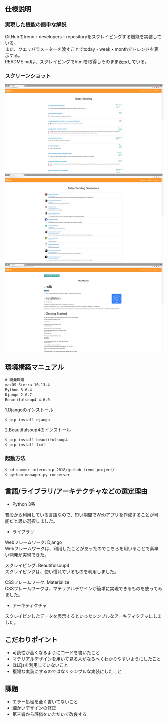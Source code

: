 ## 仕様説明
### 実現した機能の簡単な解説
GitHubのtrend・developers・repositoryをスクレイピングする機能を実装している。  
また、クエリパラメーターを渡すことでtoday・week・monthでトレンドを表示する。  
README.mdは、スクレイピングでhtmlを取得しそのまま表示している。  

### スクリーンショット
![top](./img/top.png)
![developer](./img/developer.png)
![detail](./img/detail.png)

## 環境構築マニュアル
```
# 開発環境
macOS Sierra 10.13.4
Python 3.6.4
Django 2.0.7
Beautifulsoup4 4.6.0
```

1.Djangoのインストール
```
$ pip install django
```

2.Beautifulsoup4のインストール
```
$ pip install beautifulsoup4
$ pip install lxml
```

### 起動方法

```
$ cd summer-internship-2018/github_trend_project/
$ python manager.py runserver
```

## 言語/ライブラリ/アーキテクチャなどの選定理由
- Python 3系
   
普段から利用している言語なので、短い期間でWebアプリを作成することが可能だと思い選択しました。

- ライブラリ
 
Webフレームワーク: Django  
Webフレームワークは、利用したことがあったのでこちらを用いることで素早い開発が実現できた。

スクレイピング: Beautifulsoup4  
スクレイピングは、使い慣れているものを利用しました。

CSSフレームワーク: Materialize  
CSSフレームワークは、マテリアルデザインが簡単に実現できるものを使ってみました。


- アーキティクチャ
  
スクレイピンしたデータを表示するといったシンプルなアーキティクチャにしました。

## こだわりポイント
- 可読性が高くなるようにコードを書いたこと
- マテリアルデザインを用いて見る人がなるべくわかりやすいようにしたこと
- ほぼjsを利用していないこと
- 複雑な実装にするのではなくシンプルな実装にしたこと

## 課題
- エラー処理を全く書いてないこと
- 細かいデザインの修正
- 第三者から評価をいただいて改良する
